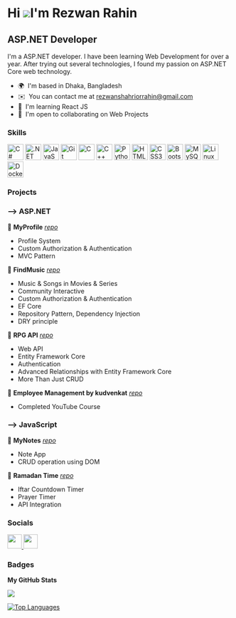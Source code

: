 Hi ![](https://user-images.githubusercontent.com/18350557/176309783-0785949b-9127-417c-8b55-ab5a4333674e.gif)I'm Rezwan Rahin
====================================================================================================================================

ASP.NET Developer
---------------------

I'm a ASP.NET developer. I have been learning Web Development for over a year. After trying out several technologies, I found my passion on ASP.NET Core web technology.

* 🌍  I'm based in Dhaka, Bangladesh
* ✉️  You can contact me at [rezwanshahriorrahin@gmail.com](mailto:rezwanshahriorrahin@gmail.com)
* 🧠  I'm learning React JS
* 🤝  I'm open to collaborating on Web Projects

### Skills


<p align="left">
<a href="https://docs.microsoft.com/en-us/dotnet/csharp/" target="_blank" rel="noreferrer"><img src="https://raw.githubusercontent.com/danielcranney/readme-generator/main/public/icons/skills/csharp-colored.svg" width="36" height="36" alt="C#" /></a>
<a href="https://dotnet.microsoft.com/en-us/" target="_blank" rel="noreferrer"><img src="https://raw.githubusercontent.com/danielcranney/readme-generator/main/public/icons/skills/dot-net-colored.svg" width="36" height="36" alt=".NET" /></a>
<a href="https://developer.mozilla.org/en-US/docs/Web/JavaScript" target="_blank" rel="noreferrer"><img src="https://raw.githubusercontent.com/danielcranney/readme-generator/main/public/icons/skills/javascript-colored.svg" width="36" height="36" alt="JavaScript" /></a>
<a href="https://git-scm.com/" target="_blank" rel="noreferrer"><img src="https://raw.githubusercontent.com/danielcranney/readme-generator/main/public/icons/skills/git-colored.svg" width="36" height="36" alt="Git" /></a>
<a href="https://docs.microsoft.com/en-us/cpp/?view=msvc-170" target="_blank" rel="noreferrer"><img src="https://raw.githubusercontent.com/danielcranney/readme-generator/main/public/icons/skills/c-colored.svg" width="36" height="36" alt="C" /></a>
<a href="https://docs.microsoft.com/en-us/cpp/?view=msvc-170" target="_blank" rel="noreferrer"><img src="https://raw.githubusercontent.com/danielcranney/readme-generator/main/public/icons/skills/cplusplus-colored.svg" width="36" height="36" alt="C++" /></a>
<a href="https://www.python.org/" target="_blank" rel="noreferrer"><img src="https://raw.githubusercontent.com/danielcranney/readme-generator/main/public/icons/skills/python-colored.svg" width="36" height="36" alt="Python" /></a>
<a href="https://developer.mozilla.org/en-US/docs/Glossary/HTML5" target="_blank" rel="noreferrer"><img src="https://raw.githubusercontent.com/danielcranney/readme-generator/main/public/icons/skills/html5-colored.svg" width="36" height="36" alt="HTML5" /></a>
<a href="https://www.w3.org/TR/CSS/#css" target="_blank" rel="noreferrer"><img src="https://raw.githubusercontent.com/danielcranney/readme-generator/main/public/icons/skills/css3-colored.svg" width="36" height="36" alt="CSS3" /></a>
<a href="https://getbootstrap.com/" target="_blank" rel="noreferrer"><img src="https://raw.githubusercontent.com/danielcranney/readme-generator/main/public/icons/skills/bootstrap-colored.svg" width="36" height="36" alt="Bootstrap" /></a>
<a href="https://www.mysql.com/" target="_blank" rel="noreferrer"><img src="https://raw.githubusercontent.com/danielcranney/readme-generator/main/public/icons/skills/mysql-colored.svg" width="36" height="36" alt="MySQL" /></a>
<a href="https://www.linux.org" target="_blank" rel="noreferrer"><img src="https://raw.githubusercontent.com/danielcranney/readme-generator/main/public/icons/skills/linux-colored.svg" width="36" height="36" alt="Linux" /></a><a href="https://www.docker.com/" target="_blank" rel="noreferrer"><img src="https://raw.githubusercontent.com/danielcranney/readme-generator/main/public/icons/skills/docker-colored.svg" width="36" height="36" alt="Docker" /></a>
</p>

### Projects
### --> ASP.NET

<div class="mt-3">
    📌 <b>MyProfile</b>  <i><a href="https://github.com/RezwanRahin/MyProfile" class="demoLink">repo</a></i><br>
    <ul>
        <li>Profile System</li>
        <li>Custom Authorization & Authentication</li>
        <li>MVC Pattern</li>
    </ul>
</div>
<div class="mt-3">
    📌 <b>FindMusic</b>  <i><a href="https://github.com/RezwanRahin/FindMusic" class="demoLink">repo</a></i><br>
    <ul>
        <li>Music & Songs in Movies & Series</li>
        <li>Community Interactive</li>
        <li>Custom Authorization & Authentication</li>
        <li>EF Core</li>
        <li>Repository Pattern, Dependency Injection</li>
        <li>DRY principle</li>
    </ul>
</div>

<div class="mt-3">
    📌 <b>RPG API</b>  <i><a href="https://github.com/RezwanRahin/RPG" class="demoLink">repo</a></i><br>
    <ul>
        <li>Web API</li>
        <li>Entity Framework Core</li>
        <li>Authentication</li>
        <li>Advanced Relationships with Entity Framework Core</li>
        <li>More Than Just CRUD</li>
    </ul>
</div>
<div class="mt-3">
    📌 <b>Employee Management by kudvenkat</b>  <i><a href="https://github.com/RezwanRahin/kudvenkat-employee-management" class="demoLink">repo</a></i><br>
    <ul>
        <li>Completed YouTube Course</li>
    </ul>
</div>

### --> JavaScript

<div class="mt-3">
    📌 <b>MyNotes</b>  <i><a href="https://github.com/RezwanRahin/MyNotes" class="demoLink">repo</a></i><br>
    <ul>
        <li>Note App</li>
        <li>CRUD operation using DOM</li>
    </ul>
    📌 <b>Ramadan Time</b> <i><a href="https://github.com/nazimnk9/ramadan_time" class="demoLink">repo</a></i><br>
    <ul>
        <li>Iftar Countdown Timer</li>
        <li>Prayer Timer</li>
        <li>API Integration</li>
    </ul>
</div>



### Socials

<p align="left"> <a href="https://www.github.com/rezwanrahin" target="_blank" rel="noreferrer"> <picture> <source media="(prefers-color-scheme: dark)" srcset="https://raw.githubusercontent.com/danielcranney/readme-generator/main/public/icons/socials/github-dark.svg" /> <source media="(prefers-color-scheme: light)" srcset="https://raw.githubusercontent.com/danielcranney/readme-generator/main/public/icons/socials/github.svg" /> <img src="https://raw.githubusercontent.com/danielcranney/readme-generator/main/public/icons/socials/github.svg" width="32" height="32" /> </picture> </a> <a href="https://www.linkedin.com/in/rezwanrahin" target="_blank" rel="noreferrer"> <picture> <source media="(prefers-color-scheme: dark)" srcset="https://raw.githubusercontent.com/danielcranney/readme-generator/main/public/icons/socials/linkedin-dark.svg" /> <source media="(prefers-color-scheme: light)" srcset="https://raw.githubusercontent.com/danielcranney/readme-generator/main/public/icons/socials/linkedin.svg" /> <img src="https://raw.githubusercontent.com/danielcranney/readme-generator/main/public/icons/socials/linkedin.svg" width="32" height="32" /> </picture> </a></p>

### Badges

<b>My GitHub Stats</b>

<!-- <a href="http://www.github.com/rezwanrahin"><img src="https://github-readme-stats.vercel.app/api?username=rezwanrahin&show_icons=true&hide=stars,prs,issues,&count_private=true&title_color=0891b2&text_color=ffffff&icon_color=ffffff&bg_color=1c1917&hide_border=true&show_icons=true" alt="rezwanrahin's GitHub stats" /></a> -->

<a href="http://www.github.com/rezwanrahin"><img src="https://github-readme-streak-stats.herokuapp.com/?user=rezwanrahin&stroke=ffffff&background=1c1917&ring=0891b2&fire=0891b2&currStreakNum=ffffff&currStreakLabel=0891b2&sideNums=ffffff&sideLabels=ffffff&dates=ffffff&hide_border=true" /></a>

<a href="https://github.com/rezwanrahin" align="left"><img src="https://github-readme-stats.vercel.app/api/top-langs/?username=rezwanrahin&langs_count=10&title_color=0891b2&text_color=ffffff&icon_color=ffffff&bg_color=1c1917&hide_border=true&locale=en&custom_title=Top%20%Languages" alt="Top Languages" /></a>